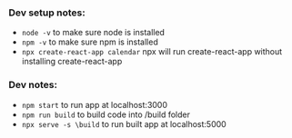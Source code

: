 ### Dev setup notes:
- `node -v` to make sure node is installed
- `npm -v` to make sure npm is installed
- `npx create-react-app calendar` npx will run create-react-app without installing create-react-app

### Dev notes:
- `npm start` to run app at localhost:3000
- `npm run build` to build code into /build folder
- `npx serve -s \build` to run built app at localhost:5000